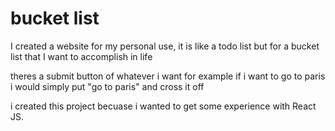 # bucket list

I created a website for my personal use, it is like a todo list but for a bucket list that I want to accomplish in life

theres a submit button of whatever i want for example if i want to go to paris i would simply put "go to paris" and cross it off 

i created this project becuase i wanted to get some experience with React JS.
